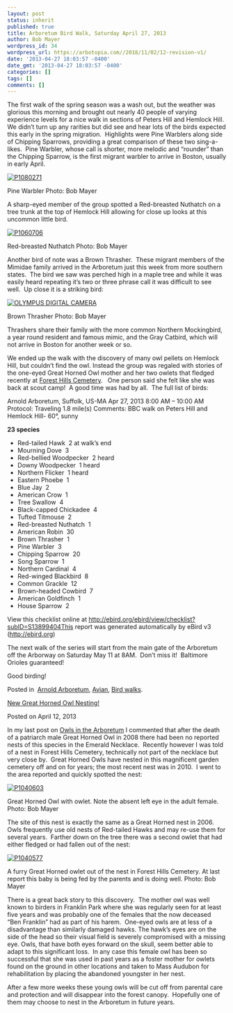 ```yaml
---
layout: post
status: inherit
published: true
title: Arboretum Bird Walk, Saturday April 27, 2013
author: Bob Mayer
wordpress_id: 34
wordpress_url: https://arbotopia.com//2018/11/02/12-revision-v1/
date: '2013-04-27 18:03:57 -0400'
date_gmt: '2013-04-27 18:03:57 -0400'
categories: []
tags: []
comments: []
---
```


The first walk of the spring season was a wash out, but the weather was glorious this morning and brought out nearly 40 people of varying experience levels for a nice walk in sections of Peters Hill and Hemlock Hill.  We didn’t turn up any rarities but did see and hear lots of the birds expected this early in the spring migration.  Highlights were Pine Warblers along side of Chipping Sparrows, providing a great comparison of these two sing-a- likes.  Pine Warbler, whose call is shorter, more melodic and “rounder” than the Chipping Sparrow, is the first migrant warbler to arrive in Boston, usually in early April.

[![P1080271](images/2013/04/P1080271.jpg)](images/2013/04/P1080271.jpg)

Pine Warbler
Photo: Bob Mayer

A sharp-eyed member of the group spotted a Red-breasted Nuthatch on a tree trunk at the top of Hemlock Hill allowing for close up looks at this uncommon little bird.

[![P1060706](images/2013/04/P1060706.jpg)](images/2013/04/P1060706.jpg)

Red-breasted Nuthatch
Photo: Bob Mayer

Another bird of note was a Brown Thrasher.  These migrant members of the Mimidae family arrived in the Arboretum just this week from more southern states.  The bird we saw was perched high in a maple tree and while it was easily heard repeating it’s two or three phrase call it was difficult to see well.  Up close it is a striking bird:

[![OLYMPUS DIGITAL CAMERA](images/2013/04/P1010021.jpg)](images/2013/04/P1010021.jpg)

Brown Thrasher
Photo: Bob Mayer

Thrashers share their family with the more common Northern Mockingbird, a year round resident and famous mimic, and the Gray Catbird, which will not arrive in Boston for another week or so.

We ended up the walk with the discovery of many owl pellets on Hemlock Hill, but couldn’t find the owl. Instead the group was regaled with stories of the one-eyed Great Horned Owl mother and her two owlets that fledged recently at [Forest Hills Cemetery](https://web.archive.org/web/20140426142538/http://www.arbotopia.com/new-great-horned-owl-nesting/).   One person said she felt like she was back at scout camp!  A good time was had by all.  The full list of birds:

Arnold Arboretum, Suffolk, US-MA
Apr 27, 2013 8:00 AM – 10:00 AM
Protocol: Traveling 1.8 mile(s)
Comments: BBC walk on Peters Hill and Hemlock Hill- 60°, sunny

**23 species**

* Red-tailed Hawk  2 at walk’s end
* Mourning Dove  3
* Red-bellied Woodpecker  2 heard
* Downy Woodpecker  1 heard
* Northern Flicker  1 heard
* Eastern Phoebe  1
* Blue Jay  2
* American Crow  1
* Tree Swallow  4
* Black-capped Chickadee  4
* Tufted Titmouse  2
* Red-breasted Nuthatch  1
* American Robin  30
* Brown Thrasher  1
* Pine Warbler  3
* Chipping Sparrow  20
* Song Sparrow  1
* Northern Cardinal  4
* Red-winged Blackbird  8
* Common Grackle  12
* Brown-headed Cowbird  7
* American Goldfinch  1
* House Sparrow  2

View this checklist online at http://ebird.org/ebird/view/checklist?subID=S13899404This report was generated automatically by eBird v3 (http://ebird.org)

The next walk of the series will start from the main gate of the Arboretum off the Arborway on Saturday May 11 at 8AM.  Don’t miss it!  Baltimore Orioles guaranteed!

Good birding!

Posted in 
[Arnold Arboretum](category/arboretum/), [Avian](category/avian/), [Bird walks](category/bird-walks/).

[New Great Horned Owl Nesting!](/new-great-horned-owl-nesting/)

Posted on April 12, 2013

In my last post on [Owls in the Arboretum](https://web.archive.org/web/20140426142538/http://www.arbotopia.com/arnold-arboretum-owls/) I commented that after the death of a patriarch male Great Horned Owl in 2008 there had been no reported nests of this species in the Emerald Necklace.  Recently however I was told of a nest in Forest Hills Cemetery, technically not part of the necklace but very close by.  Great Horned Owls have nested in this magnificent garden cemetery off and on for years; the most recent nest was in 2010.  I went to the area reported and quickly spotted the nest:

[![P1040603](images/2013/04/P1040603.jpg)](images/2013/04/P1040603.jpg)

Great Horned Owl with owlet. Note the absent left eye in the adult female.
Photo: Bob Mayer

The site of this nest is exactly the same as a Great Horned nest in 2006.  Owls frequently use old nests of Red-tailed Hawks and may re-use them for several years.  Farther down on the tree there was a second owlet that had either fledged or had fallen out of the nest:

[![P1040577](images/2013/04/P1040577.jpg)](images/2013/04/P1040577.jpg)

A furry Great Horned owlet out of the nest in Forest Hills Cemetery. At last report this baby is being fed by the parents and is doing well.
Photo: Bob Mayer

There is a great back story to this discovery.  The mother owl was well known to birders in Franklin Park where she was regularly seen for at least five years and was probably one of the females that the now deceased “Ben Franklin” had as part of his harem.  One-eyed owls are at less of a disadvantage than similarly damaged hawks. The hawk’s eyes are on the side of the head so their visual field is severely compromised with a missing eye. Owls, that have both eyes forward on the skull, seem better able to adapt to this significant loss.  In any case this female owl has been so successful that she was used in past years as a foster mother for owlets found on the ground in other locations and taken to Mass Audubon for rehabilitation by placing the abandoned youngster in her nest.

After a few more weeks these young owls will be cut off from parental care and protection and will disappear into the forest canopy.  Hopefully one of them may choose to nest in the Arboretum in future years.
